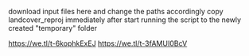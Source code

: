 download input files here and change the paths accordingly
copy landcover_reproj immediately after start running the script to the newly created "temporary" folder 

https://we.tl/t-6kophkExEJ
https://we.tl/t-3fAMUI0BcV
